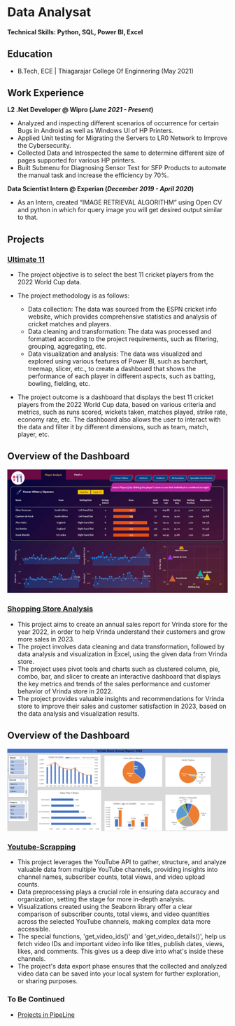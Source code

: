 # Data Analysat

#### Technical Skills: Python, SQL, Power BI, Excel

## Education	        		
- B.Tech, ECE | Thiagarajar College Of Enginnering (May 2021)

## Work Experience
**L2 .Net Developer @ Wipro (_June 2021 - Present_)**
- Analyzed and inspecting different scenarios of occurrence for certain Bugs in Android as well as Windows UI of HP Printers. 
- Applied Unit testing for Migrating the Servers to LR0 Network to Improve the Cybersecurity.
- Collected Data and Introspected the same to determine different size of pages supported for various HP printers.
- Built Submenu for Diagnosing Sensor Test for SFP Products to automate the manual task and increase the efficiency by 70%.

**Data Scientist Intern @ Experian (_December 2019 - April 2020_)**
- As an Intern, created “IMAGE RETRIEVAL ALGORITHM” using Open CV and python in which for query image you will get desired output similar to that.


## Projects
### [Ultimate 11](https://github.com/koushaljk6/Ultimate-11)

* The project objective is to select the best 11 cricket players from the 2022 World Cup data.
* The project methodology is as follows:
  * Data collection: The data was sourced from the ESPN cricket info website, which provides comprehensive statistics and analysis of cricket matches and players.
  * Data cleaning and transformation: The data was processed and formatted according to the project requirements, such as filtering, grouping, aggregating, etc.
  * Data visualization and analysis: The data was visualized and explored using various features of Power BI, such as barchart, treemap, slicer, etc., to create a dashboard that shows the performance of each 
    player in different aspects, such as batting, bowling, fielding, etc.

* The project outcome is a dashboard that displays the best 11 cricket players from the 2022 World Cup data, based on various criteria and metrics, such as runs scored, wickets taken, matches played, strike
  rate, economy rate, etc. The dashboard also allows the user to interact with the data and filter it by different dimensions, such as team, match, player, etc.
## Overview of the Dashboard
![](Images/Ultimate_11_dashboard.png)

### [Shopping Store Analysis](https://github.com/koushaljk6/Shopping-Store-Analysis)

* This project aims to create an annual sales report for Vrinda store for the year 2022, in order to help Vrinda understand their customers and grow more sales in 2023.
* The project involves data cleaning and data transformation, followed by data analysis and visualization in Excel, using the given data from Vrinda store.
* The project uses pivot tools and charts such as clustered column, pie, combo, bar, and slicer to create an interactive dashboard that displays the key metrics and trends of the sales performance and customer 
  behavior of Vrinda store in 2022.
* The project provides valuable insights and recommendations for Vrinda store to improve their sales and customer satisfaction in 2023, based on the data analysis and visualization results.
## Overview of the Dashboard
![](Images/Dashboard_Vrinda_Store.png)

### [Youtube-Scrapping](https://github.com/koushaljk6/Youtube-Scrapping)

* This project leverages the YouTube API to gather, structure, and analyze valuable data from multiple YouTube channels, providing insights into channel names, subscriber counts, total views, and video upload counts.
* Data preprocessing plays a crucial role in ensuring data accuracy and organization, setting the stage for more in-depth analysis.
* Visualizations created using the Seaborn library offer a clear comparison of subscriber counts, total views, and video quantities across the selected YouTube channels, making complex data more accessible.
* The special functions, 'get_video_ids()' and 'get_video_details()', help us fetch video IDs and important video info like titles, publish dates, views, likes, and comments. This gives us a deep dive into what's inside these channels.
* The project's data export phase ensures that the collected and analyzed video data can be saved into your local system for further exploration, or sharing purposes.
<!--## Overview of the Dashboard
![](Images/Dashboard_Vrinda_Store.png)-->
### To Be Continued
- [Projects in PipeLine](https://github.com/koushaljk6)
